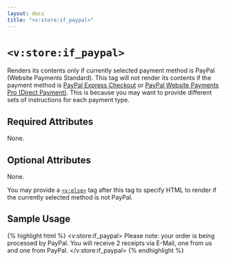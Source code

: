 ```yaml
---
layout: docs
title: "<v:store:if_paypal>"
---
```


# `<v:store:if_paypal>`

Renders its contents only if currently selected payment method is PayPal
(Website Payments Standard). This tag will not render its contents if
the payment method is [PayPal Express
Checkout](/v_store_if_paypal_express_checkout/) or [PayPal Website
Payments Pro (Direct Payment)](/v_store_if_credit_card/). This is because
you may want to provide different sets of instructions for each payment
type.

## Required Attributes

None.

## Optional Attributes

None.

You may provide a [`<v:else>`](/v_else/) tag after this tag to specify
HTML to render if the currently selected method is not PayPal.

## Sample Usage

{% highlight html %}
<v:store:if_paypal>
 Please note: your order is being processed by PayPal.
 You will receive 2 receipts via E-Mail, one from us and one from PayPal.
</v:store:if_paypal>
{% endhighlight %}
